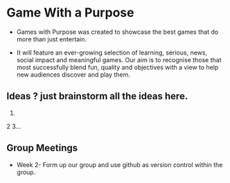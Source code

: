 # Game With a Purpose

* Games with Purpose was created to showcase the best games that do more than just entertain.

* It will feature an ever-growing selection of learning, serious, news, social impact and meaningful games. Our aim is to recognise those that most successfully blend fun, quality and objectives with a view to help new audiences discover and play them.

## Ideas ? just brainstorm all the ideas here.
1.
2
3...

## Group Meetings
* Week 2- Form up our group and use github as version control within the group.
